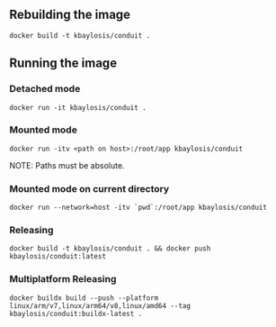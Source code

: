 ## Rebuilding the image
```
docker build -t kbaylosis/conduit .
```

## Running the image

### Detached mode
```
docker run -it kbaylosis/conduit .
```

### Mounted mode
```
docker run -itv <path on host>:/root/app kbaylosis/conduit
```

NOTE: Paths must be absolute.

### Mounted mode on current directory
```
docker run --network=host -itv `pwd`:/root/app kbaylosis/conduit
```

### Releasing
```
docker build -t kbaylosis/conduit . && docker push kbaylosis/conduit:latest   
```

### Multiplatform Releasing
```
docker buildx build --push --platform linux/arm/v7,linux/arm64/v8,linux/amd64 --tag kbaylosis/conduit:buildx-latest .
```
